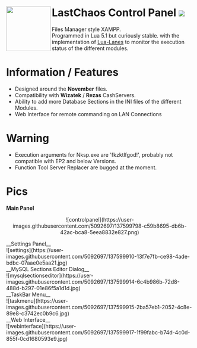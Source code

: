 # LastChaos Control Panel <img align="left" src="https://user-images.githubusercontent.com/5092697/136836589-b655f88e-f67e-433d-bc2a-12c0534e05d9.png" width="120px"> <img src="https://img.shields.io/badge/Version-RELEASE-orange"></img>

Files Manager style XAMPP.<br/>
Programmed in Lua 5.1 but curiously stable. with the implementation of <a href="https://github.com/LuaLanes/lanes" onclick="return ! window.open(this.href);">Lua-Lanes</a> to monitor the execution status of the different modules.<br/>

# Information / Features
* Designed around the __November__ files.<br/>
* Compatibility with  __Wizatek__ / __Rezas__ CashServers.<br/>
* Ability to add more Database Sections in the INI files of the different Modules.<br/>
* Web Interface for remote commanding on LAN Connections

# Warning
* Execution arguments for Nksp.exe are 'fkzktlfgod!', probably not compatible with EP2 and below Versions.
* Function Tool Server Replacer are bugged at the moment.

# Pics
__Main Panel__<br/>
<p align="center">
![controlpanel](https://user-images.githubusercontent.com/5092697/137599798-c59b8695-db6b-42ac-bca8-5eea8832e827.png)<br/>
  </p>
__Settings Panel__<br/>
![settings](https://user-images.githubusercontent.com/5092697/137599910-13f7e7fb-ce98-4ade-bdbc-07aae0e5aa21.jpg)<br/>
__MySQL Sections Editor Dialog__<br/>
![mysqlsectionseditor](https://user-images.githubusercontent.com/5092697/137599914-6c4b986b-72d8-488d-b297-01e86f5a1d1d.jpg)<br/>
__TaskBar Menu__<br/>
![taskmenu](https://user-images.githubusercontent.com/5092697/137599915-2ba57eb1-2052-4c8e-89e8-c3742ec0b9c6.jpg)<br/>
__Web Interface__<br/>
![webinterface](https://user-images.githubusercontent.com/5092697/137599917-1f99fabc-b74d-4c0d-855f-0cd1680593e9.jpg)<br/>

